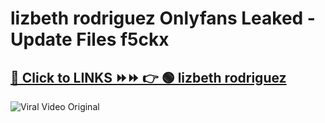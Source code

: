 
 # lizbeth rodriguez Onlyfans Leaked - Update Files f5ckx

## <h2><a href="https://clipsfans.com/lizbeth_rodriguez&ref=git">🔗 Click to LINKS ⏩⏩ 👉 🟢 lizbeth rodriguez </a></h2>

<a href="https://clipsfans.com/lizbeth_rodriguez&ref=git" rel="nofollow" data-target="animated-image.originalLink"><img src="https://i.ibb.co.com/xMMVF88/686577567.gif" alt="Viral Video Original" style="max-width: 100%; display: inline-block;" data-target="animated-image.originalImage"></a>

